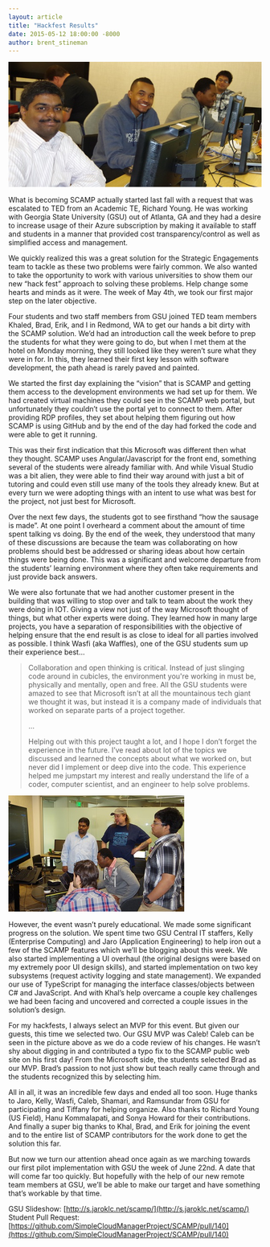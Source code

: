 ```yaml
---
layout: article
title: "Hackfest Results"
date: 2015-05-12 18:00:00 -8000
author: brent_stineman
---
```


![](../images/posts/2015-05-12-GSUHackfest-Report2/GSU-Students.jpg) 

What is becoming SCAMP actually started last fall with a request that was escalated to TED from an Academic TE, Richard Young. He was working with Georgia State University (GSU) out of Atlanta, GA and they had a desire to increase usage of their Azure subscription by making it available to staff and students in a manner that provided cost transparency/control as well as simplified access and management. 

We quickly realized this was a great solution for the Strategic Engagements team to tackle as these two problems were fairly common. We also wanted to take the opportunity to work with various universities to show them our new “hack fest” approach to solving these problems. Help change some hearts and minds as it were. The week of May 4th, we took our first major step on the later objective. 

Four students and two staff members from GSU joined TED team members Khaled, Brad, Erik, and I in Redmond, WA to get our hands a bit dirty with the SCAMP solution. We’d had an introduction call the week before to prep the students for what they were going to do, but when I met them at the hotel on Monday morning, they still looked like they weren’t sure what they were in for. In this, they learned their first key lesson with software development, the path ahead is rarely paved and painted. 

We started the first day explaining the “vision” that is SCAMP and getting them access to the development environments we had set up for them. We had created virtual machines they could see in the SCAMP web portal, but unfortunately they couldn’t use the portal yet to connect to them. After providing RDP profiles, they set about helping them figuring out how SCAMP is using GitHub and by the end of the day had forked the code and were able to get it running. 

This was their first indication that this Microsoft was different then what they thought. SCAMP uses Angular/Javascript for the front end, something several of the students were already familiar with. And while Visual Studio was a bit alien, they were able to find their way around with just a bit of tutoring and could even still use many of the tools they already knew. But at every turn we were adopting things with an intent to use what was best for the project, not just best for Microsoft.

Over the next few days, the students got to see firsthand “how the sausage is made”. At one point I overheard a comment about the amount of time spent talking vs doing. By the end of the week, they understood that many of these discussions are because the team was collaborating on how problems should best be addressed or sharing ideas about how certain things were being done. This was a significant and welcome departure from the students’ learning environment where they often take requirements and just provide back answers. 

We were also fortunate that we had another customer present in the building that was willing to stop over and talk to team about the work they were doing in IOT. Giving a view not just of the way Microsoft thought of things, but what other experts were doing. They learned how in many large projects, you have a separation of responsibilities with the objective of helping ensure that the end result is as close to ideal for all parties involved as possible. 
I think Wasfi (aka Waffles), one of the GSU students sum up their experience best…

> Collaboration and open thinking is critical. Instead of just slinging code around in cubicles, the environment you're working in must be, physically and mentally, open and free. All the GSU students were amazed to see that Microsoft isn’t at all the mountainous tech giant we thought it was, but instead it is a company made of individuals that worked on separate parts of a project together.
> 
> …
> 
> Helping out with this project taught a lot, and I hope I don’t forget the experience in the future. I’ve read about lot of the topics we discussed and learned the concepts about what we worked on, but never did I implement or deep dive into the code. This experience helped me jumpstart my interest and really understand the life of a coder, computer scientist, and an engineer to help solve problems.

![](../images/posts/2015-05-12-GSUHackfest-Report2/collaboration.jpg)

However, the event wasn’t purely educational. We made some significant progress on the solution. We spent time two GSU Central IT staffers, Kelly (Enterprise Computing) and Jaro (Application Engineering) to help iron out a few of the SCAMP features which we’ll be blogging about this week. We also started implementing a UI overhaul (the original designs were based on my extremely poor UI design skills), and started implementation on two key subsystems (request activity logging and state management). We expanded our use of TypeScript for managing the interface classes/objects between C# and JavaScript. And with Khal’s help overcame a couple key challenges we had been facing and uncovered and corrected a couple issues in the solution’s design. 

For my hackfests, I always select an MVP for this event. But given our guests, this time we selected two. Our GSU MVP was Caleb! Caleb can be seen in the picture above as we do a code review of his changes. He wasn’t shy about digging in and contributed a typo fix to the SCAMP public web site on his first day! From the Microsoft side, the students selected Brad as our MVP. Brad’s passion to not just show but teach really came through and the students recognized this by selecting him. 

All in all, it was an incredible few days and ended all too soon. Huge thanks to Jaro, Kelly, Wasfi, Caleb, Shamari, and Ramsundar from GSU for participating and Tiffany for helping organize. Also thanks to Richard Young (US Field), Hanu Kommalapati, and Sonya Howard for their contributions. And finally a super big thanks to Khal, Brad, and Erik for joining the event and to the entire list of SCAMP contributors for the work done to get the solution this far.

But now we turn our attention ahead once again as we marching towards our first pilot implementation with GSU the week of June 22nd. A date that will come far too quickly. But hopefully with the help of our new remote team members at GSU, we’ll be able to make our target and have something that’s workable by that time. 

GSU Slideshow: [http://s.jaroklc.net/scamp/](http://s.jaroklc.net/scamp/)
Student Pull Request: [https://github.com/SimpleCloudManagerProject/SCAMP/pull/140](https://github.com/SimpleCloudManagerProject/SCAMP/pull/140)




